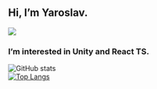 ## Hi, I’m Yaroslav.
![](https://komarev.com/ghpvc/?username=Yarik8706&color=blueviolet&label=PROFILE+VISITS)
### I’m interested in Unity and React TS.
![GitHub stats](https://github-readme-stats.vercel.app/api?username=Yarik8706&theme=material-palenight&show_icons=true) <br>
[![Top Langs](https://github-readme-stats.vercel.app/api/top-langs/?username=Yarik8706&theme=material-palenight&langs_count=8&layout=compact)](https://github.com/anuraghazra/github-readme-stats)

<!---
Yarik8706/Yarik8706 is a ✨ special ✨ repository because its `README.md` (this file) appears on your GitHub profile.
You can click the Preview link to take a look at your changes.
--->
